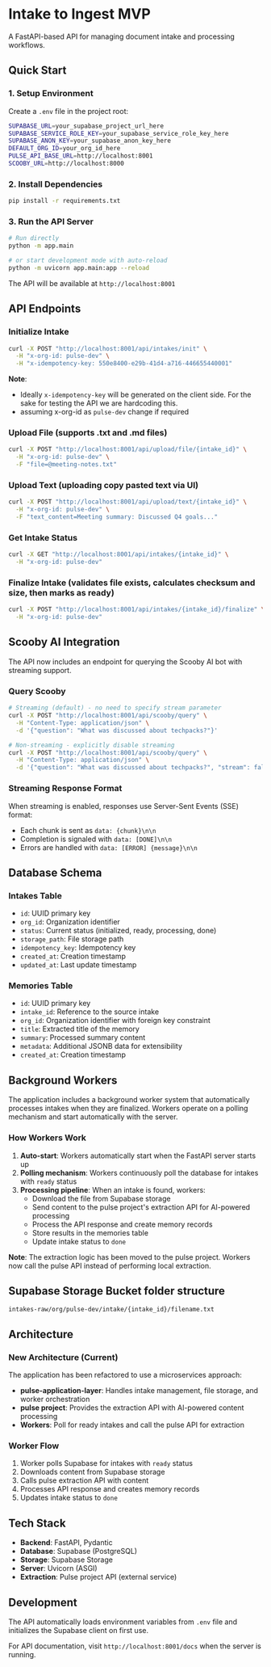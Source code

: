# Intake to Ingest MVP

A FastAPI-based API for managing document intake and processing workflows.

## Quick Start

### 1. Setup Environment

Create a `.env` file in the project root:

```bash
SUPABASE_URL=your_supabase_project_url_here
SUPABASE_SERVICE_ROLE_KEY=your_supabase_service_role_key_here
SUPABASE_ANON_KEY=your_supabase_anon_key_here
DEFAULT_ORG_ID=your_org_id_here
PULSE_API_BASE_URL=http://localhost:8001
SCOOBY_URL=http://localhost:8000
```

### 2. Install Dependencies

```bash
pip install -r requirements.txt
```

### 3. Run the API Server

```bash
# Run directly
python -m app.main

# or start development mode with auto-reload
python -m uvicorn app.main:app --reload
```

The API will be available at `http://localhost:8001`

## API Endpoints

### Initialize Intake
```bash
curl -X POST "http://localhost:8001/api/intakes/init" \
  -H "x-org-id: pulse-dev" \
  -H "x-idempotency-key: 550e8400-e29b-41d4-a716-446655440001"
```
**Note**: 
- Ideally `x-idempotency-key` will be generated on the client side. For the sake for testing the API we are hardcoding this.
- assuming x-org-id as `pulse-dev` change if required

### Upload File (supports .txt and .md files)
```bash
curl -X POST "http://localhost:8001/api/upload/file/{intake_id}" \
  -H "x-org-id: pulse-dev" \
  -F "file=@meeting-notes.txt"
```

### Upload Text (uploading copy pasted text via UI)
```bash
curl -X POST "http://localhost:8001/api/upload/text/{intake_id}" \
  -H "x-org-id: pulse-dev" \
  -F "text_content=Meeting summary: Discussed Q4 goals..."
```

### Get Intake Status
```bash
curl -X GET "http://localhost:8001/api/intakes/{intake_id}" \
  -H "x-org-id: pulse-dev"
```

### Finalize Intake (validates file exists, calculates checksum and size, then marks as ready)
```bash
curl -X POST "http://localhost:8001/api/intakes/{intake_id}/finalize" \
  -H "x-org-id: pulse-dev"
```

## Scooby AI Integration

The API now includes an endpoint for querying the Scooby AI bot with streaming support.

### Query Scooby
```bash
# Streaming (default) - no need to specify stream parameter
curl -X POST "http://localhost:8001/api/scooby/query" \
  -H "Content-Type: application/json" \
  -d '{"question": "What was discussed about techpacks?"}'

# Non-streaming - explicitly disable streaming
curl -X POST "http://localhost:8001/api/scooby/query" \
  -H "Content-Type: application/json" \
  -d '{"question": "What was discussed about techpacks?", "stream": false}'
```

### Streaming Response Format
When streaming is enabled, responses use Server-Sent Events (SSE) format:
- Each chunk is sent as `data: {chunk}\n\n`
- Completion is signaled with `data: [DONE]\n\n`
- Errors are handled with `data: [ERROR] {message}\n\n`

## Database Schema

### Intakes Table
- `id`: UUID primary key
- `org_id`: Organization identifier
- `status`: Current status (initialized, ready, processing, done)
- `storage_path`: File storage path
- `idempotency_key`: Idempotency key
- `created_at`: Creation timestamp
- `updated_at`: Last update timestamp

### Memories Table
- `id`: UUID primary key
- `intake_id`: Reference to the source intake
- `org_id`: Organization identifier with foreign key constraint
- `title`: Extracted title of the memory
- `summary`: Processed summary content
- `metadata`: Additional JSONB data for extensibility
- `created_at`: Creation timestamp

## Background Workers

The application includes a background worker system that automatically processes intakes when they are finalized. Workers operate on a polling mechanism and start automatically with the server.

### How Workers Work

1. **Auto-start**: Workers automatically start when the FastAPI server starts up
2. **Polling mechanism**: Workers continuously poll the database for intakes with `ready` status
3. **Processing pipeline**: When an intake is found, workers:
   - Download the file from Supabase storage
   - Send content to the pulse project's extraction API for AI-powered processing
   - Process the API response and create memory records
   - Store results in the memories table
   - Update intake status to `done`

**Note**: The extraction logic has been moved to the pulse project. Workers now call the pulse API instead of performing local extraction.

## Supabase Storage Bucket folder structure

```
intakes-raw/org/pulse-dev/intake/{intake_id}/filename.txt
```


## Architecture

### New Architecture (Current)
The application has been refactored to use a microservices approach:

- **pulse-application-layer**: Handles intake management, file storage, and worker orchestration
- **pulse project**: Provides the extraction API with AI-powered content processing
- **Workers**: Poll for ready intakes and call the pulse API for extraction

### Worker Flow
1. Worker polls Supabase for intakes with `ready` status
2. Downloads content from Supabase storage
3. Calls pulse extraction API with content
4. Processes API response and creates memory records
5. Updates intake status to `done`

## Tech Stack

- **Backend**: FastAPI, Pydantic
- **Database**: Supabase (PostgreSQL)
- **Storage**: Supabase Storage
- **Server**: Uvicorn (ASGI)
- **Extraction**: Pulse project API (external service)

## Development

The API automatically loads environment variables from `.env` file and initializes the Supabase client on first use.

For API documentation, visit `http://localhost:8001/docs` when the server is running.
